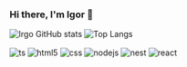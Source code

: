 ### Hi there, I'm Igor 👋

![Irgo GitHub stats](https://github-readme-stats.vercel.app/api?username=IRGO-CO&show_icons=true&theme=github_dark_dimmed&count_private=true&line_height=47&rank_icon=github)
![Top Langs](https://github-readme-stats.vercel.app/api/top-langs/?username=IRGO-CO&hide_progress=false&layout=donut-vertical&count_private=true&theme=github_dark_dimmed)  
<div style="display: inline_block, width: 100%">
  <img align="center" alt="ts" src="https://img.shields.io/badge/TypeScript-007ACC?style=for-the-badge&logo=typescript&logoColor=white" />
  <img align="center" alt="html5" src="https://img.shields.io/badge/HTML5-E34F26?style=for-the-badge&logo=html5&logoColor=white" />
  <img align="center" alt="css" src="https://img.shields.io/badge/CSS3-1572B6?style=for-the-badge&logo=css3&logoColor=white" />
  <img align="center" alt="nodejs" src="https://img.shields.io/badge/Node.js-43853D?style=for-the-badge&logo=node.js&logoColor=white" />
  <img align="center" alt="nest" src="https://img.shields.io/badge/Nest.js-911?style=for-the-badge&logo=nestjs&logoColor=white" />
  <img align="center" alt="react" src="https://img.shields.io/badge/React-20232A?style=for-the-badge&logo=react&logoColor=61DAFB" />
</div><br/>




